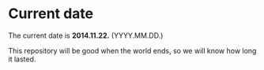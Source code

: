 # Current date

The current date is **2014.11.22.** (YYYY.MM.DD.)

This repository will be good when the world ends, so we will know how long it lasted.